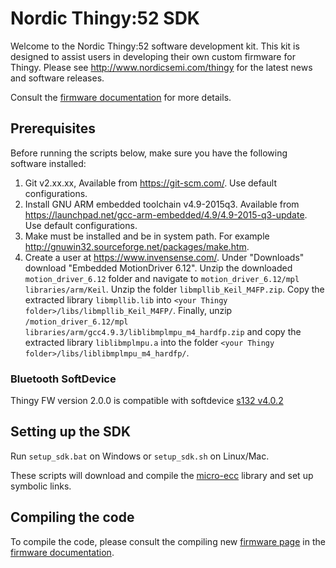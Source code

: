# Nordic Thingy:52 SDK

Welcome to the Nordic Thingy:52 software development kit.
This kit is designed to assist users in developing their own custom firmware for Thingy.
Please see http://www.nordicsemi.com/thingy for the latest news and software releases.

Consult the [firmware documentation](https://nordicsemiconductor.github.io/Nordic-Thingy52-FW/documentation/index.html) for more details.

## Prerequisites

Before running the scripts below, make sure you have the following software installed:
1. Git v2.xx.xx, Available from https://git-scm.com/. Use default configurations.
2. Install GNU ARM embedded toolchain v4.9-2015q3. Available from https://launchpad.net/gcc-arm-embedded/4.9/4.9-2015-q3-update. Use default configurations.
3. Make must be installed and be in system path. For example http://gnuwin32.sourceforge.net/packages/make.htm.
4. Create a user at https://www.invensense.com/. Under "Downloads" download "Embedded MotionDriver 6.12". Unzip the downloaded `motion_driver_6.12` folder and navigate to `motion_driver_6.12/mpl libraries/arm/Keil`.
Unzip the folder `libmpllib_Keil_M4FP.zip`. Copy the extracted library `libmpllib.lib` into `<your Thingy folder>/libs/libmpllib_Keil_M4FP/`. Finally, unzip `/motion_driver_6.12/mpl libraries/arm/gcc4.9.3/liblibmplmpu_m4_hardfp.zip` and copy the extracted library `liblibmplmpu.a` into the folder `<your Thingy folder>/libs/liblibmplmpu_m4_hardfp/`.

### Bluetooth SoftDevice
Thingy FW version 2.0.0 is compatible with softdevice [s132 v4.0.2](https://www.nordicsemi.com/eng/nordic/Products/nRF52832/S132-SD-v4/58803)

## Setting up the SDK
Run `setup_sdk.bat` on Windows or `setup_sdk.sh` on Linux/Mac.

These scripts will download and compile the [micro-ecc](https://github.com/kmackay/micro-ecc/archive/master.zip) library and set up symbolic links.

## Compiling the code
To compile the code, please consult the compiling new [firmware page](https://nordicsemiconductor.github.io/Nordic-Thingy52-FW/documentation/firmware_compile.html) in the [firmware documentation](https://nordicsemiconductor.github.io/Nordic-Thingy52-FW/documentation/index.html).
